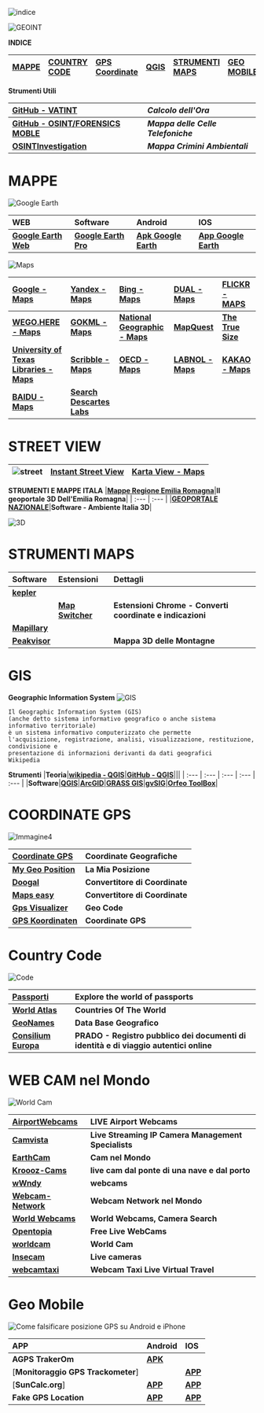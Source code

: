 ![indice](https://user-images.githubusercontent.com/98583912/202275161-1499c14c-9280-4ebd-bfb8-9f85efc22fb8.gif)


![GEOINT](https://user-images.githubusercontent.com/98583912/202252243-df50eff1-5ae8-4868-a634-c72818601b78.gif)

**INDICE**

|[**MAPPE**](https://github.com/CScorza/GEOINTInvestigation#mappe)|[**COUNTRY CODE**](https://github.com/CScorza/GEOINTInvestigation#country-code)|[**GPS Coordinate**](https://github.com/CScorza/GEOINTInvestigation#coordinate-gps)|[**QGIS**](https://github.com/CScorza/GEOINTInvestigation#gis)|[**STRUMENTI MAPS**](https://github.com/CScorza/GEOINTInvestigation#strumenti-maps)|[**GEO MOBILE**](https://github.com/CScorza/GEOINTInvestigation#geo-mobile)|[**WEB CAM**](https://github.com/CScorza/GEOINTInvestigation#web-cam-nel-mondo)|
| :--- | :--- | :--- | :--- | :--- | :--- | :--- |

**Strumenti Utili**

|[**GitHub - VATINT**](https://github.com/CScorza/Image-OSINT-Forensics#calcolo-dellora-delle-immagini)|***Calcolo dell'Ora***|
| :--- | :--- | 
|[**GitHub - OSINT/FORENSICS MOBLE**](https://github.com/CScorza/OSINT-FORENSICS-MOBILE#celle)|***Mappa delle Celle Telefoniche***|
|[**OSINTInvestigation**](https://github.com/CScorza/OSINTInvestigation)|***Mappa Crimini Ambientali***|

# MAPPE

![Google Earth](https://user-images.githubusercontent.com/98583912/202305763-4bb607f5-9c5c-44f6-b461-1bfc0e0764b7.gif)

|**WEB**|**Software**|**Android**|**IOS**|
| :--- | :--- | :--- | :--- |
|[**Google Earth Web**](https://earth.google.com/web/)|[**Google Earth Pro**](https://www.google.com/intl/it/earth/about/versions/#earth-pro)|[**Apk Google Earth**](https://play.google.com/store/apps/details?id=com.google.earth)|[**App Google Earth**](https://apps.apple.com/us/app/google-earth/id293622097)|

![Maps](https://user-images.githubusercontent.com/98583912/202305677-a58ec8eb-6f34-490d-98fe-630b94cb53a9.gif)

|[**Google - Maps**](https://www.google.com/maps/)|[**Yandex - Maps**](https://yandex.com/maps/)|[**Bing - Maps**](https://www.bing.com/maps)|[**DUAL - Maps**](http://data.mashedworld.com/dualmaps/map.htm?lat=37.791504&lng=-122.390246&z=18&slat=37.791434&slng=-122.390303&sh=33.021&sp=0&sz=1&gm=0&panel=msbi&mi=1&be=0&pv=1&pc=1)|[**FLICKR - MAPS**](https://www.flickr.com/map/)|
| :--- | :--- | :--- | :--- | :--- |
|[**WEGO.HERE - Maps**](https://wego.here.com/?x=ep&map=49.84958,9.95503,10,normal)|[**GOKML - Maps**](http://gokml.net/maps)|[**National Geographic - Maps**](https://www.nationalgeographic.com/maps/)|[**MapQuest**](https://www.mapquest.com/)|[**The True Size**](https://www.thetruesize.com)|
|[**University of Texas Libraries - Maps**](https://maps.lib.utexas.edu/maps/index.html)|[**Scribble - Maps**](https://www.scribblemaps.com/create#/)|[**OECD - Maps**](https://www.oecd.org/swac/maps/)|[**LABNOL - Maps**](https://www.labnol.org/maps/location/)|[**KAKAO - Maps**](https://map.kakao.com/)|
|[**BAIDU - Maps**](https://map.baidu.com/@11590057.96,4489812.75,4z)|[**Search Descartes Labs**](https://search.descarteslabs.com/)||||

# STREET VIEW

|![street](https://user-images.githubusercontent.com/98583912/202252333-4ab41ed0-65c8-461f-b512-a4f4f42c070f.gif)|[**Instant Street View**](https://www.instantstreetview.com/)|[**Karta View - Maps**](https://kartaview.org/map/)|
| :--- | :--- | :--- |

**STRUMENTI E MAPPE ITALA**
|[**Mappe Regione Emilia Romagna**](https://mappe.regione.emilia-romagna.it/)|**Il geoportale 3D Dell'Emilia Romagna**|
| :--- | :--- |
|[**GEOPORTALE NAZIONALE**](http://www.pcn.minambiente.it/mattm/ambiente-italia-3d/)|**Software - Ambiente Italia 3D**|

![3D](https://user-images.githubusercontent.com/98583912/202252621-d0e565d2-cba0-467d-942a-a31ee9f8a293.gif)


# STRUMENTI MAPS

|Software|Estensioni|Dettagli|
| :--- | :--- | :--- |
|[**kepler**](https://kepler.gl/#/)|||
||[**Map Switcher**](https://chrome.google.com/webstore/detail/map-switcher/fanpjcbgdinjeknjikpfnldfpnnpkelb)|**Estensioni Chrome - Converti coordinate e indicazioni**|
|[**Mapillary**](https://www.mapillary.com/app)|||
|[**Peakvisor**](https://peakvisor.com/it/news/mappa_3D.html)||**Mappa 3D delle Montagne**|


# GIS 
**Geographic Information System**
![GIS](https://user-images.githubusercontent.com/98583912/202307844-37ce544e-196b-4efa-b484-430354ea63ed.gif)

```
Il Geographic Information System (GIS)
(anche detto sistema informativo geografico o anche sistema informativo territoriale) 
è un sistema informativo computerizzato che permette 
l'acquisizione, registrazione, analisi, visualizzazione, restituzione, condivisione e 
presentazione di informazioni derivanti da dati geografici
Wikipedia
```
**Strumenti**
|**Teoria**|[**wikipedia - QGIS**](https://en.wikipedia.org/wiki/QGIS)|[**GitHub - QGIS**](https://github.com/qgis/QGIS)|||
| :--- | :--- | :--- | :--- | :--- |
|**Software**|[**QGIS**](https://qgis.org/en/site/forusers/download.html)|[**ArcGID**](https://www.arcgis.com/index.html#)|[**GRASS GIS**](https://grass.osgeo.org/)|[**gvSIG**](http://www.gvsig.org/it/web/guest)|[**Orfeo ToolBox**](https://www.orfeo-toolbox.org/)|


# COORDINATE GPS

![Immagine4](https://user-images.githubusercontent.com/98583912/202258894-1d599560-6769-4a47-b909-be6c153a607f.gif)


|[**Coordinate GPS**](https://www.coordinate-gps.it/)|**Coordinate Geografiche**|
| :--- | :--- |
|[**My Geo Position**](http://mygeoposition.com/)|**La Mia Posizione**|
|[**Doogal**](https://www.doogal.co.uk/BatchReverseGeocoding)|**Convertitore di Coordinate**|
|[**Maps easy**](http://www.mapseasy.com/adress-to-gps-coordinates.php)|**Convertitore di Coordinate**|
|[**Gps Visualizer**](https://www.gpsvisualizer.com/geocode)|**Geo Code**|
|[**GPS Koordinaten**](https://www.gpskoordinaten.de/)|**Coordinate GPS**|

# Country Code

![Code](https://user-images.githubusercontent.com/98583912/202259249-de930ba3-340c-4515-8df8-d62400d4c277.gif)

[**Passporti**](https://www.passportindex.org/)|**Explore the world of passports**|
| :--- | :--- |
[**World Atlas**](https://www.worldatlas.com/countries)|**Countries Of The World**|
|[**GeoNames**](https://www.geonames.org/)|**Data Base Geografico**|
[**Consilium Europa**](https://www.consilium.europa.eu/prado/en/prado-start-page.html)|**PRADO - Registro pubblico dei documenti di identità e di viaggio autentici online**|

# WEB CAM nel Mondo

![World Cam](https://user-images.githubusercontent.com/98583912/202259674-34a165d5-98af-44e7-aae0-4a108b15de49.gif)

|[**AirportWebcams**](https://airportwebcams.net/)|**LIVE Airport Webcams**|
| :--- | :--- |
|[**Camvista**](http://camvista.com/)|**Live Streaming IP Camera Management Specialists**|
|[**EarthCam**](https://www.earthcam.com/)|**Cam nel Mondo**|
|[**Kroooz-Cams**](https://www.kroooz-cams.com/)|**live cam dal ponte di una nave e dal porto**|
|[**wWndy**](https://www.windy.com/it/-Webcam/webcams?38.152,13.315,5)|**webcams**|
|[**Webcam-Network**](http://www.the-webcam-network.com/)|**Webcam Network nel Mondo**|
|[**World Webcams**](https://world-webcams.nsspot.net/?m=Webcam_map)|**World Webcams, Camera Search**|
|[**Opentopia**](http://www.opentopia.com/)|**Free Live WebCams**|
|[**worldcam**](https://worldcam.eu/)|**World Cam**|
|[**Insecam**](http://www.insecam.org/)|**Live cameras**|
|[**webcamtaxi**](https://www.webcamtaxi.com/en/)|**Webcam Taxi Live Virtual Travel**|


# Geo Mobile
![Come falsificare posizione GPS su Android e iPhone](https://user-images.githubusercontent.com/98583912/202301912-0780aa61-cdc3-45ff-b4e6-1dff442ebbbb.jpg)

|**APP**|**Android**|**IOS**|
| :--- | :--- | :--- |
|**AGPS TrakerOm**|[**APK**](https://play.google.com/store/apps/details?id=com.giobat.troviamoci&hl=it&gl=US)||
[**Monitoraggio GPS Trackometer**]||[**APP**](https://apps.apple.com/it/app/monitoraggio-gps-trackometer/id540159351)|
[**SunCalc.org**]|[**APP**](https://play.google.com/store/apps/details?id=de.th.suncalcorg&hl=it&gl=US)|[**APP**](https://apps.apple.com/us/app/suncalc-net/id761295311)|
|**Fake GPS Location**|[**APP**](https://play.google.com/store/apps/details?id=com.lexa.fakegps&hl=it&gl=US)|[**APP**](https://apps.apple.com/it/app/fake-gps-location-tool/id1133848135)|
